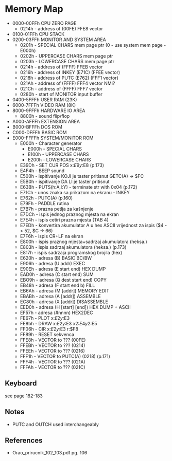 # Memory Map

- 0000-00FFh   CPU ZERO PAGE
  - 0214h - address of (00FE) FFE8 vector
- 0100-01FFh   CPU STACK
- 0200-03FFh   MONITOR AND SYSTEM AREA
  - 0201h - SPECIAL CHARS mem page ptr (0 - use system mem page - E000h)
  - 0202h - UPPERCASE CHARS mem page ptr
  - 0203h - LOWERCASE CHARS mem page ptr
  - 0214h - address of (FFFF) FFEB vector
  - 0216h - address of INKEY (E71C) (FFEE vector)
  - 0218h - address of PUTC (E762) (FFF1 vector)
  - 021Ah - address of (FFFF) FFF4 vector NMI?
  - 021Ch - address of (FFFF) FFF7 vector
  - 0280h - start of MONITOR input buffer
- 0400-5FFFh   USER RAM (23K)
- 6000-7FFFh   VIDEO RAM (8K)
- 8000-9FFFh   HARDWARE IO AREA
  - 8800h - sound flip/flop
- A000-AFFFh   EXTENSION AREA
- B000-BFFFh   DOS ROM
- C000-DFFFh   BASIC ROM
- E000-FFFFh   SYSTEM/MONITOR ROM
  - E000h - Character generator
    - E000h - SPECIAL CHARS
    - E100h - UPPERCASE CHARS
    - E200h - LOWERCASE CHARS
  - E39Dh - SET CUR POS x:$E9 y:$E8 (p.173)
  - E4F4h - BEEP sound
  - E500h - ispitivanje KOJI je taster pritisnut GETC(A) -> $FC
  - E5B0h - ispitivanje DA LI je taster pritisnut
  - E63Bh - PUTS(h:A,l:Y) - terminate str with 0x04 (p.172)
  - E71Ch - unos znaka sa prikazom na ekranu - INKEY
  - E762h - PUTC(A) (p.160)
  - E79Fh - PADDLE rutina
  - E7B7h - prazna petlja za kašnjenje
  - E7DCh - ispis jednog praznog mjesta na ekran
  - E7E4h - ispis cetiri prazna mjesta (TAB 4)
  - E7EDh - konvertira akumulator A u hex ASCII vrijednost za ispis ($4 -> 52, $C -> 66)
  - E7F6h - ispis CR+LF na ekran
  - E800h - ispis praznog mjesta+sadrzaj akumulatora (heksa.)
  - E803h - ispis sadrzaj akumulatora (heksa.) (p.173)
  - E817h - ispis sadrzaja programskog brojila (hex)
  - E620h - adresa (B) BASIC BC/BW
  - E906h - adresa (U addr) EXEC
  - E90Eh - adresa (E start end) HEX DUMP
  - EAD0h - adresa (C start end) SUM
  - EBO9h - adresa (Q dest start end) COPY
  - EB48h - adresa (F start end b) FILL
  - EB6Ah - adresa (M [addr]) MEMORY EDIT
  - EBABh - adresa (A [addr]) ASSEMBLE
  - EC80h - adresa (X [addr]) DISASSEMBLE
  - EED0h - adresa (H [start] [end]) HEX DUMP + ASCII
  - EF57h - adresa (#nnnn) HEX2DEC
  - FE67h - PLOT x:$E2 y:$E3
  - FE8bh - DRAW x:$E2 y:$E3 x2:$E4 y2:$E5
  - FF06h - CIR x:$E2 y:$E3 r:$F8
  - FF89h - RESET sekvenca
  - FFE8h - VECTOR to ???     (00FE)
  - FFEBh - VECTOR to ???     (0214)
  - FFEEh - VECTOR to ???     (0216)
  - FFF1h - VECTOR to PUTC(A) (0218) (p.171)
  - FFF4h - VECTOR to ???     (021A)
  - FFFAh - VECTOR to ???     (021C)

## Keyboard

see page 182-183


## Notes

- PUTC and OUTCH used interchangeably

## References

- Orao_prirucnik_102_103.pdf pg. 106

